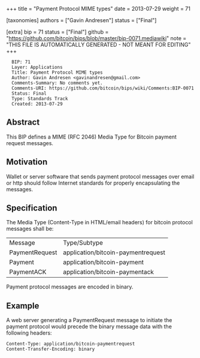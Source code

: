 
+++
title = "Payment Protocol MIME types"
date = 2013-07-29
weight = 71

[taxonomies]
authors = ["Gavin Andresen"]
status = ["Final"]

[extra]
bip = 71
status = ["Final"]
github = "https://github.com/bitcoin/bips/blob/master/bip-0071.mediawiki"
note = "THIS FILE IS AUTOMATICALLY GENERATED - NOT MEANT FOR EDITING"
+++

```
  BIP: 71
  Layer: Applications
  Title: Payment Protocol MIME types
  Author: Gavin Andresen <gavinandresen@gmail.com>
  Comments-Summary: No comments yet.
  Comments-URI: https://github.com/bitcoin/bips/wiki/Comments:BIP-0071
  Status: Final
  Type: Standards Track
  Created: 2013-07-29
```

<h2>Abstract</h2>


This BIP defines a MIME (RFC 2046) Media Type for Bitcoin payment
request messages.

<h2>Motivation</h2>


Wallet or server software that sends payment protocol messages over
email or http should follow Internet standards for properly
encapsulating the messages.

<h2>Specification</h2>


The Media Type (Content-Type in HTML/email headers) for bitcoin
protocol messages shall be:


|||
|-|-|
|Message|Type/Subtype|
|PaymentRequest|application/bitcoin-paymentrequest|
|Payment|application/bitcoin-payment|
|PaymentACK|application/bitcoin-paymentack|

Payment protocol messages are encoded in binary.

<h2>Example</h2>


A web server generating a PaymentRequest message to initiate the
payment protocol would precede the binary message data with the
following headers:
```
Content-Type: application/bitcoin-paymentrequest
Content-Transfer-Encoding: binary
```
